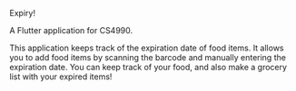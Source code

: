 Expiry!

A Flutter application for CS4990.

This application keeps track of the expiration date of food items. It allows you to add food items by scanning the barcode
and manually entering the expiration date. You can keep track of your food, and also make a grocery list with your expired items!

